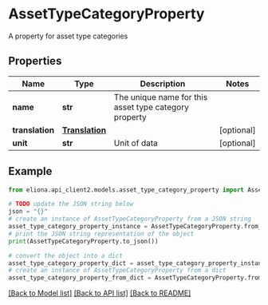 # AssetTypeCategoryProperty

A property for asset type categories

## Properties

Name | Type | Description | Notes
------------ | ------------- | ------------- | -------------
**name** | **str** | The unique name for this asset type category property | 
**translation** | [**Translation**](Translation.md) |  | [optional] 
**unit** | **str** | Unit of data | [optional] 

## Example

```python
from eliona.api_client2.models.asset_type_category_property import AssetTypeCategoryProperty

# TODO update the JSON string below
json = "{}"
# create an instance of AssetTypeCategoryProperty from a JSON string
asset_type_category_property_instance = AssetTypeCategoryProperty.from_json(json)
# print the JSON string representation of the object
print(AssetTypeCategoryProperty.to_json())

# convert the object into a dict
asset_type_category_property_dict = asset_type_category_property_instance.to_dict()
# create an instance of AssetTypeCategoryProperty from a dict
asset_type_category_property_from_dict = AssetTypeCategoryProperty.from_dict(asset_type_category_property_dict)
```
[[Back to Model list]](../README.md#documentation-for-models) [[Back to API list]](../README.md#documentation-for-api-endpoints) [[Back to README]](../README.md)



